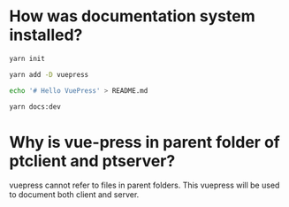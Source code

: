 # How was documentation system installed?

```bash
yarn init

yarn add -D vuepress

echo '# Hello VuePress' > README.md

yarn docs:dev
```

# Why is vue-press in parent folder of ptclient and ptserver?

vuepress cannot refer to files in parent folders. This vuepress will be used to document both client and server.

